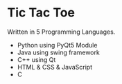 # Tic Tac Toe
Written in 5 Programming Languages.
* Python using PyQt5 Module
* Java using swing framework
* C++ using Qt
* HTML & CSS & JavaScript
* C
